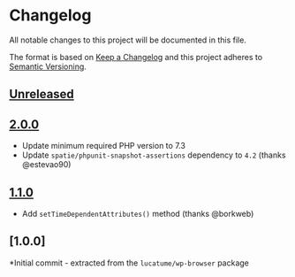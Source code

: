 # Changelog
All notable changes to this project will be documented in this file.

The format is based on [Keep a Changelog](http://keepachangelog.com/en/1.0.0/)
and this project adheres to [Semantic Versioning](http://semver.org/spec/v2.0.0.html).

## [Unreleased]

## [2.0.0]
* Update minimum required PHP version to 7.3
* Update `spatie/phpunit-snapshot-assertions` dependency to `4.2` (thanks @estevao90)

## [1.1.0]
* Add `setTimeDependentAttributes()` method (thanks @borkweb)

## [1.0.0]
*Initial commit - extracted from the `lucatume/wp-browser` package

[2.0.0]: https://github.com/lucatume/wp-snapshot-assertions/compare/1.1.0...2.0.0
[1.1.0]: https://github.com/lucatume/wp-snapshot-assertions/compare/1.0.0...1.1.0
[Unreleased]: https://github.com/lucatume/wp-snapshot-assertions/compare/1.1.0...HEAD
